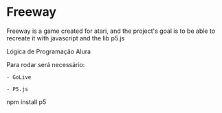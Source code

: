# Freeway
Freeway is a game created for atari, and the project's goal is to be able to recreate it with javascript and the lib p5.js

Lógica de Programação Alura

Para rodar será necessário:

    - GoLive

    - P5.js

npm install p5